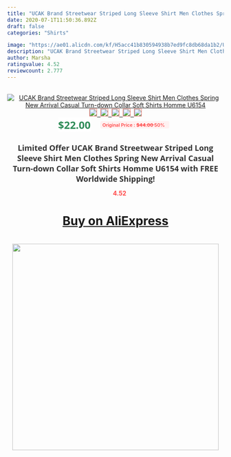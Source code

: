 ```yaml
---
title: "UCAK Brand Streetwear Striped Long Sleeve Shirt Men Clothes Spring New Arrival Casual Turn-down Collar Soft Shirts Homme U6154"
date: 2020-07-1T11:50:36.892Z
draft: false
categories: "Shirts"

image: "https://ae01.alicdn.com/kf/H5acc41b830594938b7ed9fc8db68da1b2/UCAK-Brand-Streetwear-Striped-Long-Sleeve-Shirt-Men-Clothes-Spring-New-Arrival-Casual-Turn-down-Collar.jpg"
description: "UCAK Brand Streetwear Striped Long Sleeve Shirt Men Clothes Spring New Arrival Casual Turn-down Collar Soft Shirts Homme U6154"
author: Marsha
ratingvalue: 4.52
reviewcount: 2.777
---
```

<br>
<div style="text-align: center;">
<a href="https://s.click.aliexpress.com/e/_9gCCJT" target="_blank" rel="nofollow noopener noreferrer"><img alt="UCAK Brand Streetwear Striped Long Sleeve Shirt Men Clothes Spring New Arrival Casual Turn-down Collar Soft Shirts Homme U6154" class="magnifier-image" src="https://ae01.alicdn.com/kf/H5acc41b830594938b7ed9fc8db68da1b2/UCAK-Brand-Streetwear-Striped-Long-Sleeve-Shirt-Men-Clothes-Spring-New-Arrival-Casual-Turn-down-Collar.jpg_640x640.jpg">
<br>
<img style="border:1px solid salmon" src="https://ae01.alicdn.com/kf/H5acc41b830594938b7ed9fc8db68da1b2/UCAK-Brand-Streetwear-Striped-Long-Sleeve-Shirt-Men-Clothes-Spring-New-Arrival-Casual-Turn-down-Collar.jpg_120x120.jpg">&nbsp;&nbsp;<img style="border:1px solid salmon" src="https://ae01.alicdn.com/kf/H960be7e2fa614e6fbdf9d1395e926974q/UCAK-Brand-Streetwear-Striped-Long-Sleeve-Shirt-Men-Clothes-Spring-New-Arrival-Casual-Turn-down-Collar.jpg_120x120.jpg">&nbsp;&nbsp;<img style="border:1px solid salmon" src="https://ae01.alicdn.com/kf/H0768110d294345668b8ba85c08d3af58j/UCAK-Brand-Streetwear-Striped-Long-Sleeve-Shirt-Men-Clothes-Spring-New-Arrival-Casual-Turn-down-Collar.jpg_120x120.jpg">&nbsp;&nbsp;<img style="border:1px solid salmon" src="https://ae01.alicdn.com/kf/H679d630d17214e6faa84a58c04a19e87L/UCAK-Brand-Streetwear-Striped-Long-Sleeve-Shirt-Men-Clothes-Spring-New-Arrival-Casual-Turn-down-Collar.jpg_120x120.jpg">&nbsp;&nbsp;<img style="border:1px solid salmon" src="https://ae01.alicdn.com/kf/H3b3bf4fb8548442ebede998e3b80aa462/UCAK-Brand-Streetwear-Striped-Long-Sleeve-Shirt-Men-Clothes-Spring-New-Arrival-Casual-Turn-down-Collar.jpg_120x120.jpg"></a></div><br0>
<div style="text-align: center;"><span style="background-color: white; border: 0px; box-sizing: border-box; color: seagreen; display: inline-block; font-family: &quot;open sans&quot; , &quot;arial&quot; , &quot;helvetica&quot; , sans-serif , &quot;heiti&quot;; font-size: 24px; font-stretch: inherit; font-weight: 700; line-height: inherit; margin: 0px 10px 0px 0px; padding: 0px; vertical-align: middle;">$22.00 </span>
<span style="background: rgb(255 , 241 , 241); border-radius: 3px; border: 0px; box-sizing: border-box; color: #ff4747; display: inline-block; font-family: inherit; font-size: 12px; font-stretch: inherit; font-style: inherit; font-variant: inherit; font-weight: 600; line-height: inherit; margin: 0px; padding: 2px 5px; transform: scale(0.9); vertical-align: middle;">Original Price : <b style="text-decoration: line-through;">$44.00 </b> 50%&nbsp;&nbsp;</span></div>
<h1 style="color: #333333; display: inline-block; font-family: &quot;open sans&quot; , &quot;arial&quot; , &quot;helvetica&quot; , sans-serif , &quot;heiti&quot;; font-size: 18px; font-stretch: inherit; font-weight: 700; text-align: center;">Limited Offer UCAK Brand Streetwear Striped Long Sleeve Shirt Men Clothes Spring New Arrival Casual Turn-down Collar Soft Shirts Homme U6154 with FREE Worldwide Shipping!</h1>
<div style="color: #ff4747; text-align: center;">
<img src="https://4.bp.blogspot.com/-M0ZcTcb-5uY/XleCXlxnR4I/AAAAAAAAAEc/OrjgMkXV1oMQFaCRZj5HQwOCBcu3w1FegCPcBGAYYCw/s1600/star.png" style="height: 15px;">&nbsp;<b>4.52</b></div>
<div class="button_cont" align="center"><a class="buynow_a" href="https://s.click.aliexpress.com/e/_9gCCJT" target="_blank" rel="nofollow noopener noreferrer"><H1>Buy on AliExpress</H1></a></div><br>
<div class="separator" style="clear: both; text-align: center;">
<img src="https://lh3.googleusercontent.com/-pTy5HemUv9M/XlePHvY0dAI/AAAAAAAAAE4/0nX5iRUoIWY8eMW9Dpxeirr157OZliDIgCLcBGAsYHQ/s1600/badge.gif" width="480">
</div>
